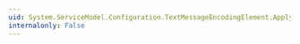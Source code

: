 ```yaml
---
uid: System.ServiceModel.Configuration.TextMessageEncodingElement.ApplyConfiguration(System.ServiceModel.Channels.BindingElement)
internalonly: False
---
```

